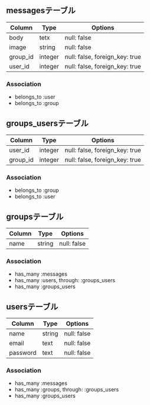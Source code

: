 ## messagesテーブル
|Column|Type|Options|
|------|----|-------|
|body|tetx|null: false|
|image|string|null: false|
|group_id|integer|null: false, foreign_key: true|
|user_id|integer|null: false, foreign_key: true|

### Association
- belongs_to :user
- belongs_to :group


## groups_usersテーブル

|Column|Type|Options|
|------|----|-------|
|user_id|integer|null: false, foreign_key: true|
|group_id|integer|null: false, foreign_key: true|

### Association
- belongs_to :group
- belongs_to :user


## groupsテーブル

|Column|Type|Options|
|------|----|-------|
|name|string|null: false|

### Association
- has_many :messages
- has_many :users, through: :groups_users
- has_many :groups_users


## usersテーブル

|Column|Type|Options|
|------|----|-------|
|name|string|null: false|
|email|text|null: false|
|password|text|null: false|

### Association
- has_many :messages
- has_many :groups, through: :groups_users
- has_many :groups_users